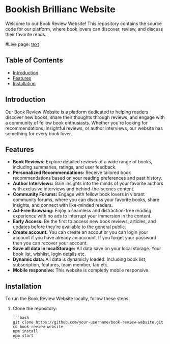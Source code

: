# Bookish Brillianc Website

Welcome to our Book Review Website! This repository contains the source code for our platform, where book lovers can discover, review, and discuss their favorite reads.

#Live page: [text](https://bookish-brilliance-assignment-8.vercel.app/)

## Table of Contents

-   [Introduction](#introduction)
-   [Features](#features)
-   [Installation](#installation)

## Introduction

Our Book Review Website is a platform dedicated to helping readers discover new books, share their thoughts through reviews, and engage with a community of fellow book enthusiasts. Whether you're looking for recommendations, insightful reviews, or author interviews, our website has something for every book lover.

## Features

-   **Book Reviews:** Explore detailed reviews of a wide range of books, including summaries, ratings, and user feedback.
-   **Personalized Recommendations:** Receive tailored book recommendations based on your reading preferences and past history.
-   **Author Interviews:** Gain insights into the minds of your favorite authors with exclusive interviews and behind-the-scenes content.
-   **Community Forums:** Engage with fellow book lovers in vibrant community forums, where you can discuss your favorite books, share insights, and connect with like-minded readers.
-   **Ad-Free Browsing:** Enjoy a seamless and distraction-free reading experience with no ads to interrupt your immersion in the content.
-   **Early Access:** Be the first to access new book reviews, articles, and updates before they're available to the general public.
-   **Create account:** You can create an accout or you can login your account if you have already an account. If you forget your password then you can recover your account.
-   **Save all data in localStorage:** All data save on your local storage. Your book list, wishlist, login details etc.
-   **Dynamic data:** All data is dynamicly loaded. Including book list, subscription, features, team member, faq etc.
-   **Mobile responsive:** This website is completly mobile responsive.

## Installation

To run the Book Review Website locally, follow these steps:

1.  Clone the repository:

        ```bash
        git clone https://github.com/your-username/book-review-website.git
        cd book-review-website
        npm install
        npm start
        ```
